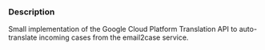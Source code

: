 ### Description

Small implementation of the Google Cloud Platform Translation API to auto-translate incoming cases from the email2case service.